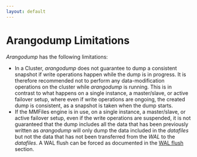 ```yaml
---
layout: default
---
```

Arangodump Limitations
======================

_Arangodump_ has the following limitations:

- In a Cluster, _arangodump_ does not guarantee to dump a consistent snapshot if write
  operations happen while the dump is in progress. It is therefore recommended not to 
  perform any data-modification operations on the cluster while _arangodump_ 
  is running. This is in contrast to what happens on a single instance, a master/slave,
  or active failover setup, where even if write operations are ongoing, the created dump
  is consistent, as a snapshot is taken when the dump starts.
- If the MMFiles engine is in use, on a single instance, a master/slave, or active failover
  setup, even if the write operations are suspended, it is not guaranteed that the dump includes
  all the data that has been previously written as _arangodump_ will only dump the data
  included in the _datafiles_ but not the data that has not been transferred from the _WAL_
  to the _datafiles_. A WAL flush can be forced as documented in the [WAL flush](appendix-javascriptmodules-wal.html#flushing) section.